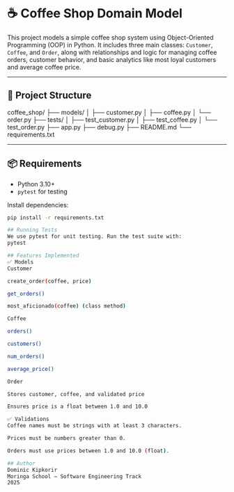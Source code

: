 # ☕ Coffee Shop Domain Model

This project models a simple coffee shop system using Object-Oriented Programming (OOP) in Python. It includes three main classes: `Customer`, `Coffee`, and `Order`, along with relationships and logic for managing coffee orders, customer behavior, and basic analytics like most loyal customers and average coffee price.

---

## 📁 Project Structure

coffee_shop/
├── models/
│ ├── customer.py
│ ├── coffee.py
│ └── order.py
├── tests/
│ ├── test_customer.py
│ ├── test_coffee.py
│ └── test_order.py
├── app.py
├── debug.py
├── README.md
└── requirements.txt


---

## 📦 Requirements

- Python 3.10+
- `pytest` for testing

Install dependencies:

```bash
pip install -r requirements.txt

## Running Tests
We use pytest for unit testing. Run the test suite with:
pytest

## Features Implemented
✅ Models
Customer

create_order(coffee, price)

get_orders()

most_aficionado(coffee) (class method)

Coffee

orders()

customers()

num_orders()

average_price()

Order

Stores customer, coffee, and validated price

Ensures price is a float between 1.0 and 10.0

✅ Validations
Coffee names must be strings with at least 3 characters.

Prices must be numbers greater than 0.

Orders must use prices between 1.0 and 10.0 (float).

## Author
Dominic Kipkorir
Moringa School – Software Engineering Track
2025

